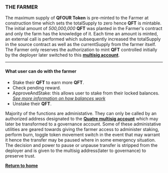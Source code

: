 ### THE FARMER

The maximum supply of **QFOUR Token** is pre-minted to the Farmer at construction time which sets the totalSupply to zero hence **QFT** is mintable. The initial amount of _500,000,000_ **QFT** was planted in the Farmer's contract and only the farm has the knowledge of it. Each time an amount is minted, an external call is performed which subsequently increased the totalSupply in the source contract as well as the currentSupply from the farmer itself. The Farmer only reserves the authorization to mint **QFT** controlled initially by the deployer later switched to this **[multisig account]()**.

------------------------------

#### What user can do with the farmer

- Stake their **QFT** to earn more **QFT**.
- Check pending reward.
- ApproveAndStake: this allows user to stake from their locked balances. _[See more information on how balances work]()_
- Unstake their **QFT**.

Majority of the functions are administative. They can only be called by an authorized address designated to the **[Quatre multisig account]()** which may later be transformed to a governance account. Some of these administative utilities are geared towards giving the farmer access to administer staking, perform burn, toggle token movement switch in the event that may warrant it hence the transfer may be paused where in some emergency situation. The decision and power to pause or unpause transfer is stripped from the deployer and is given to the multisig address(later to governance) to preserve trust. 



**[Return to home](https://github.com/Quatre-Finance/Q-paper#concept-overview)**
